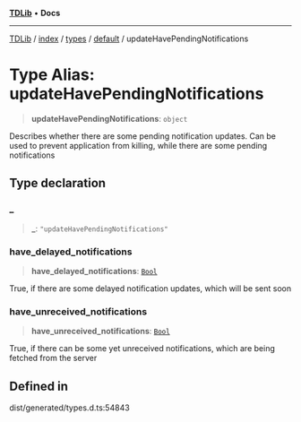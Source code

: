 [**TDLib**](../../../../../../README.md) • **Docs**

***

[TDLib](../../../../../../modules.md) / [index](../../../../../README.md) / [types](../../../README.md) / [default](../README.md) / updateHavePendingNotifications

# Type Alias: updateHavePendingNotifications

> **updateHavePendingNotifications**: `object`

Describes whether there are some pending notification updates. Can be used to prevent application from killing, while there are some pending notifications

## Type declaration

### \_

> **\_**: `"updateHavePendingNotifications"`

### have\_delayed\_notifications

> **have\_delayed\_notifications**: [`Bool`](Bool.md)

True, if there are some delayed notification updates, which will be sent soon

### have\_unreceived\_notifications

> **have\_unreceived\_notifications**: [`Bool`](Bool.md)

True, if there can be some yet unreceived notifications, which are being fetched from the server

## Defined in

dist/generated/types.d.ts:54843
